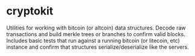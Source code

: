 cryptokit
=========

Utilities for working with bitcoin (or altcoin) data structures. Decode raw
transactions and build merkle trees or branches to confirm valid blocks.
Includes basic tests that run against a running bitcoin (or litecoin, etc)
instance and confirm that structures serialize/deserialize like the servers.
